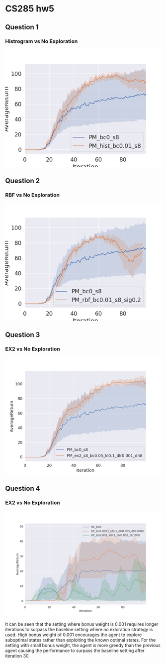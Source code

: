 # CS285 hw5

## Question 1

### Histrogram vs No Exploration
![q1](./run_logs/q1.png "Q1")

## Question 2

### RBF vs No Exploration
![q2](./run_logs/q2.png "Q2")

## Question 3

### EX2 vs No Exploration
![q3](./run_logs/q3.png "Q3")

## Question 4

### EX2 vs No Exploration
![q4](./run_logs/q4.png "Q4")

It can be seen that the setting where bonus weight is 0.001 requires longer iterations to surpass the baseline setting where no exloration strategy is used. High bonus weight of 0.001 encourages the agent to explore suboptimal states rather than exploiting the known optimal states. For the setting with small bonus weight, the agent is more greedy than the previous agent causing the performance to surpass the baseline setting after iteration 30.
